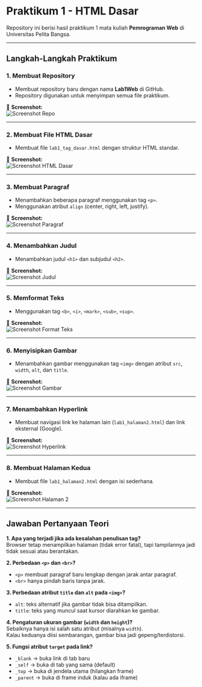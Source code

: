 # Praktikum 1 - HTML Dasar

Repository ini berisi hasil praktikum 1 mata kuliah **Pemrograman Web** di Universitas Pelita Bangsa.

---

## Langkah-Langkah Praktikum

### 1. Membuat Repository
- Membuat repository baru dengan nama **Lab1Web** di GitHub.  
- Repository digunakan untuk menyimpan semua file praktikum.  

📸 **Screenshot:**  
![Screenshot Repo](<img width="1920" height="1200" alt="Screenshot 2025-09-25 164143" src="https://github.com/user-attachments/assets/c3bbe833-19ae-4600-a74d-6b005ea098a7" />
)

---

### 2. Membuat File HTML Dasar
- Membuat file `lab1_tag_dasar.html` dengan struktur HTML standar.  

📸 **Screenshot:**  
![Screenshot HTML Dasar](<img width="1920" height="1200" alt="Screenshot 2025-09-25 164326" src="https://github.com/user-attachments/assets/c11893a7-80c2-4ff9-b7a4-8a2a0d600979" />
)

---

### 3. Membuat Paragraf
- Menambahkan beberapa paragraf menggunakan tag `<p>`.  
- Menggunakan atribut `align` (center, right, left, justify).  

📸 **Screenshot:**  
![Screenshot Paragraf](<img width="917" height="489" alt="Screenshot 2025-09-25 165150" src="https://github.com/user-attachments/assets/4f58cb3c-98df-4734-8a94-c4719ee9283c" />
)

---

### 4. Menambahkan Judul
- Menambahkan judul `<h1>` dan subjudul `<h2>`.  

📸 **Screenshot:**  
![Screenshot Judul](<img width="765" height="369" alt="Screenshot 2025-09-25 165343" src="https://github.com/user-attachments/assets/e52c2b83-94e2-4cdc-9a14-4cbcff6adafb" />
)

---

### 5. Memformat Teks
- Menggunakan tag `<b>`, `<i>`, `<mark>`, `<sub>`, `<sup>`.  

📸 **Screenshot:**  
![Screenshot Format Teks](<img width="783" height="199" alt="Screenshot 2025-09-25 165458" src="https://github.com/user-attachments/assets/9e09c039-91da-40a7-8ac6-878a79609813" />
)

---

### 6. Menyisipkan Gambar
- Menambahkan gambar menggunakan tag `<img>` dengan atribut `src`, `width`, `alt`, dan `title`.  

📸 **Screenshot:**  
![Screenshot Gambar](img/screenshot_gambar.png)

---

### 7. Menambahkan Hyperlink
- Membuat navigasi link ke halaman lain (`lab1_halaman2.html`) dan link eksternal (Google).  

📸 **Screenshot:**  
![Screenshot Hyperlink](img/screenshot_hyperlink.png)

---

### 8. Membuat Halaman Kedua
- Membuat file `lab1_halaman2.html` dengan isi sederhana.  

📸 **Screenshot:**  
![Screenshot Halaman 2](img/screenshot_halaman2.png)

---

## Jawaban Pertanyaan Teori

**1. Apa yang terjadi jika ada kesalahan penulisan tag?**  
Browser tetap menampilkan halaman (tidak error fatal), tapi tampilannya jadi tidak sesuai atau berantakan.

**2. Perbedaan `<p>` dan `<br>`?**  
- `<p>` membuat paragraf baru lengkap dengan jarak antar paragraf.  
- `<br>` hanya pindah baris tanpa jarak.

**3. Perbedaan atribut `title` dan `alt` pada `<img>`?**  
- `alt`: teks alternatif jika gambar tidak bisa ditampilkan.  
- `title`: teks yang muncul saat kursor diarahkan ke gambar.

**4. Pengaturan ukuran gambar (`width` dan `height`)?**  
Sebaiknya hanya isi salah satu atribut (misalnya `width`).  
Kalau keduanya diisi sembarangan, gambar bisa jadi gepeng/terdistorsi.

**5. Fungsi atribut `target` pada link?**  
- `_blank` → buka link di tab baru  
- `_self` → buka di tab yang sama (default)  
- `_top` → buka di jendela utama (hilangkan frame)  
- `_parent` → buka di frame induk (kalau ada iframe)
